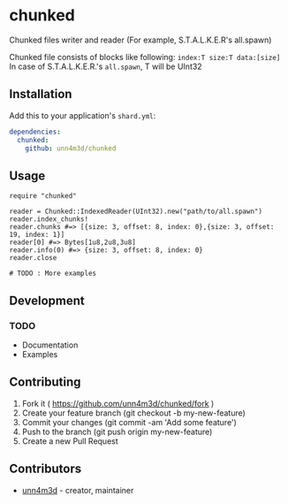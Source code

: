 # chunked

Chunked files writer and reader (For example, S.T.A.L.K.E.R's all.spawn)

Chunked file consists of blocks like following:
`index:T size:T data:[size]`
In case of S.T.A.L.K.E.R.'s `all.spawn`, T will be UInt32

## Installation


Add this to your application's `shard.yml`:

```yaml
dependencies:
  chunked:
    github: unn4m3d/chunked
```


## Usage


```crystal
require "chunked"

reader = Chunked::IndexedReader(UInt32).new("path/to/all.spawn")
reader.index_chunks!
reader.chunks #=> [{size: 3, offset: 8, index: 0},{size: 3, offset: 19, index: 1}]
reader[0] #=> Bytes[1u8,2u8,3u8]
reader.info(0) #=> {size: 3, offset: 8, index: 0}
reader.close

# TODO : More examples
```


## Development

### TODO
- Documentation
- Examples

## Contributing

1. Fork it ( https://github.com/unn4m3d/chunked/fork )
2. Create your feature branch (git checkout -b my-new-feature)
3. Commit your changes (git commit -am 'Add some feature')
4. Push to the branch (git push origin my-new-feature)
5. Create a new Pull Request

## Contributors

- [unn4m3d](https://github.com/unn4m3d) - creator, maintainer
